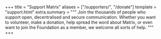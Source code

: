 +++
title = "Support Matrix"
aliases = ["/supporters/", "/donate"]
template = "support.html"
extra.summary = """
Join the thousands of people who support open, decentralised and secure
communication. Whether you want to volunteer, make a donation, help spread the
word about Matrix, or even want to join the Foundation as a member, we welcome all sorts of help.
"""
+++
